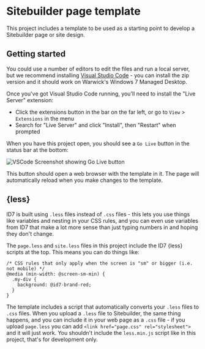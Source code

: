 # Sitebuilder page template

This project includes a template to be used as a starting point to develop a Sitebuilder page or site design.

## Getting started

You could use a number of editors to edit the files and run a local server, but we recommend installing [Visual Studio Code](https://code.visualstudio.com/) - you can install the zip version and it should work on Warwick's Windows 7 Managed Desktop.

Once you've got Visual Studio Code running, you'll need to install the "Live Server" extension:

* Click the extensions button in the bar on the far left, or go to `View` > `Extensions` in the menu
* Search for "Live Server" and click "Install", then "Restart" when prompted

When you have this project open, you should see a `Go Live` button in the status bar at the bottom:

![VSCode Screenshot showing Go Live button](https://github.com/ritwickdey/vscode-live-server/raw/master/images/Screenshot/vscode-live-server-statusbar-3.jpg)

This button should open a web browser with the template in it. The page will automatically reload when you make changes to the template.

## {less}

ID7 is built using `.less` files instead of `.css` files - this lets you use things like variables and nesting in your CSS rules, and you can even use variables from ID7 that make a lot more sense than just typing numbers in and hoping they don't change.

The `page.less` and `site.less` files in this project include the ID7 {less} scripts at the top. This means you can do things like:

    /* CSS rules that only apply when the screen is "sm" or bigger (i.e. not mobile) */
    @media (min-width: @screen-sm-min) {
      .my-div {
        background: @id7-brand-red;
      }
    }

The template includes a script that automatically converts your `.less` files to `.css` files. When you upload a `.less` file to Sitebuilder, the same thing happens, and you can include it in your web page as a `.css` file - if you upload `page.less` you can add `<link href="page.css" rel="stylesheet">` and it will just work. You shouldn't include the `less.min.js` script like in this project, that's for development only.